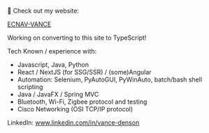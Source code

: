 👋
Check out my website:

[ECNAV-VANCE](https://ecnav.net)

Working on converting to this site to TypeScript!

Tech Known / experience with:
* Javascript, Java, Python
* React / NextJS (for SSG/SSR) / (some)Angular
* Automation: Selenium, PyAutoGUI, PyWinAuto, batch/bash shell scripting
* Java / JavaFX / Spring MVC
* Bluetooth, Wi-Fi, Zigbee protocol and testing
* Cisco Networking (OSI TCP/IP protocol) 

LinkedIn: www.linkedin.com/in/vance-denson
